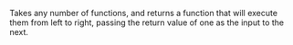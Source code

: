 Takes any number of functions, and returns a function that will execute them from left to right, passing the return value of one as the input to the next.